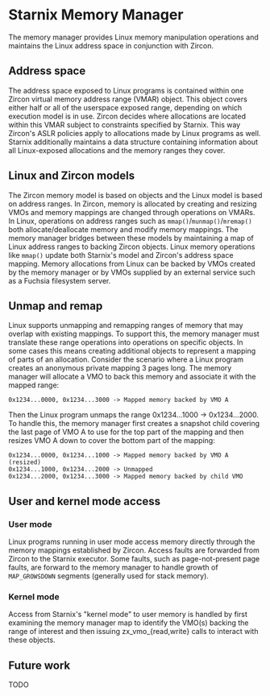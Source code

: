 # Starnix Memory Manager

The memory manager provides Linux memory manipulation operations and maintains the Linux address space in conjunction with Zircon.

## Address space

The address space exposed to Linux programs is contained within one Zircon virtual memory address
range (VMAR) object. This object covers either half or all of the userspace exposed range, depending
on which execution model is in use. Zircon decides where allocations are located within this VMAR
subject to constraints specified by Starnix. This way Zircon's ASLR policies apply to allocations
made by Linux programs as well. Starnix additionally maintains a data structure containing
information about all Linux-exposed allocations and the memory ranges they cover.

## Linux and Zircon models

The Zircon memory model is based on objects and the Linux model is based on address ranges. In
Zircon, memory is allocated by creating and resizing VMOs and memory mappings are changed through
operations on VMARs. In Linux, operations on address ranges such as `mmap()`/`munmap()`/`mremap()`
both allocate/deallocate memory and modify memory mappings. The memory manager bridges between these
models by maintaining a map of Linux address ranges to backing Zircon objects. Linux memory
operations like `mmap()` update both Starnix's model and Zircon's address space mapping. Memory
allocations from Linux can be backed by VMOs created by the memory manager or by VMOs supplied by an
external service such as a Fuchsia filesystem server.

## Unmap and remap

Linux supports unmapping and remapping ranges of memory that may overlap with existing mappings. To
support this, the memory manager must translate these range operations into operations on specific
objects. In some cases this means creating additional objects to represent a mapping of parts of an
allocation. Consider the scenario where a Linux program creates an anonymous private mapping 3 pages
long. The memory manager will allocate a VMO to back this memory and associate it with the mapped
range:

```
0x1234...0000, 0x1234...3000 -> Mapped memory backed by VMO A
```

Then the Linux program unmaps the range 0x1234...1000 -> 0x1234...2000. To handle this, the memory
manager first creates a snapshot child covering the last page of VMO A to use for the top part of
the mapping and then resizes VMO A down to cover the bottom part of the mapping:

```
0x1234...0000, 0x1234...1000 -> Mapped memory backed by VMO A (resized)
0x1234...1000, 0x1234...2000 -> Unmapped
0x1234...2000, 0x1234...3000 -> Mapped memory backed by child VMO
```

## User and kernel mode access

### User mode

Linux programs running in user mode access memory directly through the memory mappings established
by Zircon. Access faults are forwarded from Zircon to the Starnix executor. Some faults, such as
page-not-present page faults, are forward to the memory manager to handle growth of `MAP_GROWSDOWN`
segments (generally used for stack memory).

### Kernel mode

Access from Starnix's "kernel mode" to user memory is handled by first examining the memory manager
map to identify the VMO(s) backing the range of interest and then issuing zx_vmo_{read,write} calls
to interact with these objects.

## Future work

TODO
